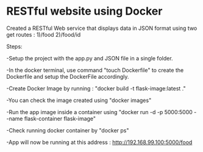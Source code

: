 # RESTful website using Docker
Created a RESTful Web service that displays data in JSON format using two get routes : 
    1)/food
    2)/food/id
    
Steps:

-Setup the project with the app.py and JSON file in a single folder.

-In the docker terminal, use command "touch Dockerfile" to create the Dockerfile and setup the DockerFile accordingly.

-Create Docker Image by running : "docker build -t flask-image:latest ."

-You can check the image created using "docker images"

-Run the app image inside a container using "docker run -d -p 5000:5000 --name flask-container flask-image" 

-Check running docker container by "docker ps"

-App will now be running at this address : http://192.168.99.100:5000/food

